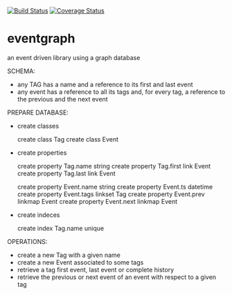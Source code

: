 [![Build Status](https://travis-ci.org/marcosh/eventgraph.svg?branch=master)](https://travis-ci.org/marcosh/eventgraph)
[![Coverage Status](https://img.shields.io/coveralls/marcosh/eventgraph.svg)](https://coveralls.io/r/marcosh/eventgraph)

eventgraph
==========

an event driven library using a graph database

SCHEMA:

- any TAG has a name and a reference to its first and last event
- any event has a reference to all its tags and, for every tag, a reference to
    the previous and the next event

PREPARE DATABASE:

- create classes

    create class Tag
    create class Event

- create properties 

    create property Tag.name string
    create property Tag.first link Event
    create property Tag.last link Event

    create property Event.name string
    create property Event.ts datetime
    create property Event.tags linkset Tag
    create property Event.prev linkmap Event
    create property Event.next linkmap Event

- create indeces

    create index Tag.name unique

OPERATIONS:

- create a new Tag with a given name
- create a new Event associated to some tags
- retrieve a tag first event, last event or complete history
- retrieve the previous or next event of an event with respect to a given tag